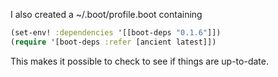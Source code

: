 
I also created a ~/.boot/profile.boot containing
```clojure
(set-env! :dependencies '[[boot-deps "0.1.6"]])
(require '[boot-deps :refer [ancient latest]])
```
This makes it possible to check to see if 
things are up-to-date.


